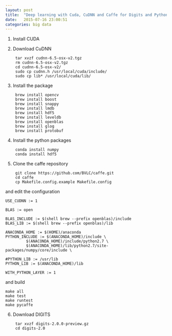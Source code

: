 ```yaml
---
layout: post
title:  "Deep learning with Cuda, CuDNN and Caffe for Digits and Python on Mac OS X"
date:   2015-07-16 23:00:51
categories: big data
---
```



1. Install CUDA

2. Download CuDNN

        tar xvzf cudnn-6.5-osx-v2.tgz
        rm cudnn-6.5-osx-v2.tgz
        cd cudnn-6.5-osx-v2/
        sudo cp cudnn.h /usr/local/cuda/include/
        sudo cp lib* /usr/local/cuda/lib/

3. Install the package

        brew install opencv
        brew install boost
        brew install snappy
        brew install lmdb
        brew install hdf5
        brew install leveldb
        brew install openblas
        brew install glog
        brew install protobuf


4. Install the python packages

        conda install numpy
        conda install hdf5


5. Clone the caffe repository

        git clone https://github.com/BVLC/caffe.git
        cd caffe
        cp Makefile.config.example Makefile.config

and edit the configuration

    USE_CUDNN := 1

    BLAS := open

    BLAS_INCLUDE := $(shell brew --prefix openblas)/include
    BLAS_LIB := $(shell brew --prefix openblas)/lib

    ANACONDA_HOME := $(HOME)/anaconda
    PYTHON_INCLUDE := $(ANACONDA_HOME)/include \
             $(ANACONDA_HOME)/include/python2.7 \
             $(ANACONDA_HOME)/lib/python2.7/site-packages/numpy/core/include \

    #PYTHON_LIB := /usr/lib
    PYTHON_LIB := $(ANACONDA_HOME)/lib

    WITH_PYTHON_LAYER := 1




and build

    make all
    make test
    make runtest
    make pycaffe


6. Download DIGITS

        tar xvzf digits-2.0.0-preview.gz
        cd digits-2.0
